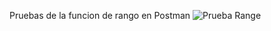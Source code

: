 Pruebas de la funcion de rango en Postman
![Prueba Range](https://github.com/JEnriqueRiosAnaya/ExamenCertifac/assets/121779105/b7eeda27-cd17-4624-a5ee-4c88940e3fe5)
